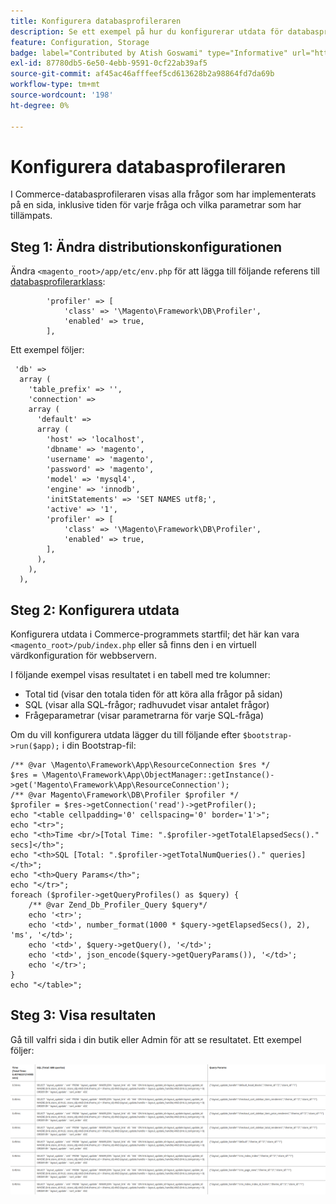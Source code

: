 ```yaml
---
title: Konfigurera databasprofileraren
description: Se ett exempel på hur du konfigurerar utdata för databasprofileraren.
feature: Configuration, Storage
badge: label="Contributed by Atish Goswami" type="Informative" url="https://github.com/atishgoswami" tooltip="Atish Goswami"
exl-id: 87780db5-6e50-4ebb-9591-0cf22ab39af5
source-git-commit: af45ac46afffeef5cd613628b2a98864fd7da69b
workflow-type: tm+mt
source-wordcount: '198'
ht-degree: 0%

---
```


# Konfigurera databasprofileraren

I Commerce-databasprofileraren visas alla frågor som har implementerats på en sida, inklusive tiden för varje fråga och vilka parametrar som har tillämpats.

## Steg 1: Ändra distributionskonfigurationen

Ändra `<magento_root>/app/etc/env.php` för att lägga till följande referens till [databasprofilerarklass](https://github.com/magento/magento2/tree/2.4/lib/internal/Magento/Framework/DB/Profiler.php):

```php?start_inline=1
        'profiler' => [
            'class' => '\Magento\Framework\DB\Profiler',
            'enabled' => true,
        ],
```

Ett exempel följer:

```php?start_inline=1
 'db' =>
  array (
    'table_prefix' => '',
    'connection' =>
    array (
      'default' =>
      array (
        'host' => 'localhost',
        'dbname' => 'magento',
        'username' => 'magento',
        'password' => 'magento',
        'model' => 'mysql4',
        'engine' => 'innodb',
        'initStatements' => 'SET NAMES utf8;',
        'active' => '1',
        'profiler' => [
            'class' => '\Magento\Framework\DB\Profiler',
            'enabled' => true,
        ],
      ),
    ),
  ),
```

## Steg 2: Konfigurera utdata

Konfigurera utdata i Commerce-programmets startfil; det här kan vara `<magento_root>/pub/index.php` eller så finns den i en virtuell värdkonfiguration för webbservern.

I följande exempel visas resultatet i en tabell med tre kolumner:

- Total tid (visar den totala tiden för att köra alla frågor på sidan)
- SQL (visar alla SQL-frågor; radhuvudet visar antalet frågor)
- Frågeparametrar (visar parametrarna för varje SQL-fråga)

Om du vill konfigurera utdata lägger du till följande efter `$bootstrap->run($app);` i din Bootstrap-fil:

```php?start_inline=1
/** @var \Magento\Framework\App\ResourceConnection $res */
$res = \Magento\Framework\App\ObjectManager::getInstance()->get('Magento\Framework\App\ResourceConnection');
/** @var Magento\Framework\DB\Profiler $profiler */
$profiler = $res->getConnection('read')->getProfiler();
echo "<table cellpadding='0' cellspacing='0' border='1'>";
echo "<tr>";
echo "<th>Time <br/>[Total Time: ".$profiler->getTotalElapsedSecs()." secs]</th>";
echo "<th>SQL [Total: ".$profiler->getTotalNumQueries()." queries]</th>";
echo "<th>Query Params</th>";
echo "</tr>";
foreach ($profiler->getQueryProfiles() as $query) {
    /** @var Zend_Db_Profiler_Query $query*/
    echo '<tr>';
    echo '<td>', number_format(1000 * $query->getElapsedSecs(), 2), 'ms', '</td>';
    echo '<td>', $query->getQuery(), '</td>';
    echo '<td>', json_encode($query->getQueryParams()), '</td>';
    echo '</tr>';
}
echo "</table>";
```

## Steg 3: Visa resultaten

Gå till valfri sida i din butik eller Admin för att se resultatet. Ett exempel följer:

![Exempelresultat för databasprofilerare](../../assets/configuration/db-profiler-results.png)
